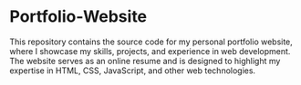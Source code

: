 # Portfolio-Website
This repository contains the source code for my personal portfolio website, where I showcase my skills, projects, and experience in web development. The website serves as an online resume and is designed to highlight my expertise in HTML, CSS, JavaScript, and other web technologies.
